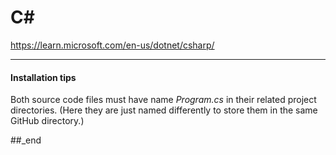 # C#

https://learn.microsoft.com/en-us/dotnet/csharp/

---

#### Installation tips

Both source code files must have name _Program.cs_ in their related project directories. (Here they are just named differently to store them in the same GitHub directory.)




##_end
